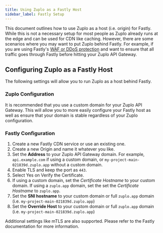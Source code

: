 ```yaml
---
title: Using Zuplo as a Fastly Host
sidebar_label: Fastly Setup
---
```


This document outlines how to use Zuplo as a host (i.e. origin) for Fastly.
While this is not a necessary setup for most people as Zuplo already runs at the
edge and can be used for CDN like caching. However, there are some scenarios
where you may want to put Zuplo behind Fastly. For example, if you are using
Fastly's [WAF or DDoS protection](./waf-ddos-fastly.md) and want to ensure that
all traffic goes through Fastly before hitting your Zuplo API Gateway.

## Configuring Zuplo as a Fastly Host

The following settings will allow you to run Zuplo as a host behind Fastly.

### Zuplo Configuration

It is recommended that you use a custom domain for your Zuplo API Gateway. This
will allow you to more easily configure your Fastly host as well as ensure that
your domain is stable regardless of your Zuplo configuration.

### Fastly Configuration

1. Create a new Fastly CDN service or use an existing one.
2. Create a new Origin and name it whatever you like.
3. Set the **Address** to your Zuplo API Gateway domain. For example,
   `api.example.com` if using a custom domain, or
   `my-project-main-021839d.zuplo.app` without a custom domain.
4. Enable TLS and keep the port as `443`.
5. Select Yes on Verify the Certificate.
6. If using a custom domain, set the _Certificate Hostname_ to your custom
   domain. If using a `zuplo.app` domain, set the set the _Certificate Hostname_
   to `zuplo.app`.
7. Set the **SNI hostname** to your custom domain or full `zuplo.app` domain
   (i.e. `my-project-main-021839d.zuplo.app`)
8. Set the **Override Host** to your custom domain or full `zuplo.app` domain
   (i.e. `my-project-main-021839d.zuplo.app`)

Additional settings like mTLS are also supported. Please refer to the Fastly
documentation for more information.
